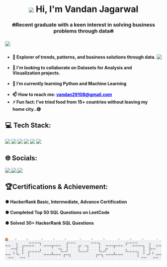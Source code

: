 <h1 align="center">
    <img src="https://user-images.githubusercontent.com/74038190/214644152-52f47eb3-5e31-4f47-8758-05c9468d5596.gif" height="555" style="vertical-align: middle;" />
  Hi, I'm Vandan Jagarwal
</h1>

###



<h3 align="center">🔥Recent graduate with a keen interest in solving business problems through data🔥</h3>


###




###



<div align="left">
  <img src="https://visitor-badge.laobi.icu/badge?page_id=VandanJagarwal.VandanJagarwal&left_color=brown&right_color=royalblue&left_text=Profile%20views"  />
</div>

###

<img align="right" height="200" src="https://user-images.githubusercontent.com/74038190/212749171-b84692a8-2b04-4e3b-93ca-ac14705da224.gif"  />

###

<ul align="left">
  <li><b>🎯 Explorer of trends, patterns, and business solutions through data.</b></li><br>
  <li><b>🤝 I'm looking to collaborate on Datasets for Analysis and Visualization projects.</b></li><br>
  <li><b>🌱 I’m currently learning Python and Machine Learning</b></li><br>
  <li><b>📫 How to reach me: <a href="mailto:vandan29108@gmail.com" style="color:blue; text-decoration:underline;">vandan29108@gmail.com</a></b></li>
  <li><b>⚡ Fun fact: I’ve tried food from 15+ countries without leaving my home city..😅</b></li>
</ul>



###



<h2 align="left">💻 Tech Stack:</h2>

###



<div align="left">
<img src="https://img.shields.io/badge/Python-3776AB?logo=python&logoColor=white&style=for-the-badge" height="30"/>
<img src="https://img.shields.io/badge/NumPy-013243?logo=numpy&logoColor=white&style=for-the-badge" height="30"/>
<img src="https://img.shields.io/badge/Pandas-150458?logo=pandas&logoColor=white&style=for-the-badge" height="30"/>
<img src="https://img.shields.io/badge/MySQL-4479A1?logo=mysql&logoColor=white&style=for-the-badge" height="30"/>
<img src="https://img.shields.io/badge/Power%20BI-F2C811?logo=powerbi&logoColor=black&style=for-the-badge" height="30"/>
<img src="https://img.shields.io/badge/Excel-217346?logo=microsoft-excel&logoColor=white&style=for-the-badge" height="30"/>
</div>

###



<h2 align="left">🌐 Socials:</h2>

<div align="left">
<!-- LinkedIn -->
<a href="https://www.linkedin.com/in/vandan29108/" target="_blank">
  <img src="https://img.shields.io/badge/LinkedIn-%230077B5?style=for-the-badge&logo=linkedin&logoColor=white" height="30" style="vertical-align:middle;" />
</a>

<!-- X -->
<a href="https://x.com/Vandan_Jagarwal" target="_blank">
  <img src="https://img.shields.io/badge/X-%23151717?style=for-the-badge&logo=x&logoColor=white" height="30" style="vertical-align:middle;" />
</a>

<!-- Portfolio -->
<a href="https://vandanjagarwal.github.io/AnalystVandan/" target="_blank">
  <img src="https://img.shields.io/badge/Portfolio-%23F2C811?style=for-the-badge&logo=vercel&logoColor=black" height="30" style="vertical-align:middle;" />
</a>
</div>


<h2 align="left">🏆Certifications & Achievement:</h2>
<h4 align="left">● HackerRank Basic, Intermediate, Advance Certification<br><br>● Completed Top 50 SQL Questions on LeetCode<br><br>● Solved 30+ HackerRank SQL Questions</h4>

###



<br clear="both">

<picture>
  <source media="(prefers-color-scheme: dark)" srcset="https://raw.githubusercontent.com/VandanJagarwal/VandanJagarwal/output/pacman-contribution-graph-dark.svg">
  <source media="(prefers-color-scheme: light)" srcset="https://raw.githubusercontent.com/VandanJagarwal/VandanJagarwal/output/pacman-contribution-graph.svg">
  <img alt="pacman contribution graph" src="https://raw.githubusercontent.com/VandanJagarwal/VandanJagarwal/output/pacman-contribution-graph.svg">
</picture>

###
